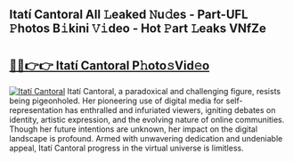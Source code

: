 ## Itatí Cantoral All 𝙻eaked 𝙽u𝚍es - Part-UFL 𝙿hotos B𝚒kini 𝚅𝚒deo - Hot 𝙿art 𝙻eaks VNfZe

# <h2><a href="http://ld04f0y.urlbe.top/?page=Itat%c3%ad+Cantoral">🔗🔗👉👉 Itatí Cantoral P𝚑oto𝚜Vid𝚎o</a></h2>

[![Itatí Cantoral](https://i.imgur.com/eBuTRDB.gif)](http://ld04f0y.urlbe.top/?page=Itat%c3%ad+Cantoral)
Itatí Cantoral, a paradoxical and challenging figure, resists being pigeonholed. Her pioneering use of digital media for self-representation has enthralled and infuriated viewers, igniting debates on identity, artistic expression, and the evolving nature of online communities. Though her future intentions are unknown, her impact on the digital landscape is profound. Armed with unwavering dedication and undeniable appeal, Itatí Cantoral progress in the virtual universe is limitless.
